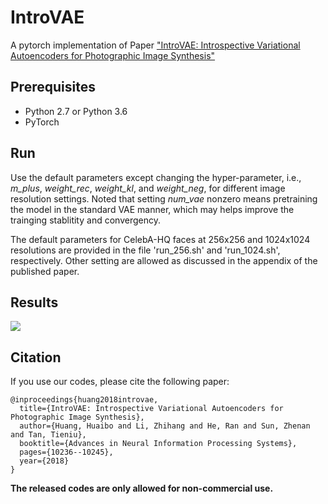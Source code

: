 # IntroVAE
A pytorch implementation of Paper ["IntroVAE: Introspective Variational Autoencoders for Photographic Image Synthesis"](http://papers.nips.cc/paper/7291-introvae-introspective-variational-autoencoders-for-photographic-image-synthesis)

## Prerequisites
* Python 2.7 or Python 3.6
* PyTorch

## Run

Use the default parameters except changing the hyper-parameter, i.e., *m_plus*, *weight_rec*, *weight_kl*, and *weight_neg*, for different image resolution settings. Noted that setting *num_vae* nonzero means pretraining the model in the standard VAE manner, which may helps improve the trainging stablitity and convergency. 

The default parameters for CelebA-HQ faces at 256x256 and 1024x1024 resolutions are provided in the file 'run_256.sh' and 'run_1024.sh', respectively. Other setting are allowed as discussed in the appendix of the published paper. 

## Results

![](https://github.com/hhb072/IntroVAE/blob/master/sample.jpg)

## Citation

If you use our codes, please cite the following paper:

 	@inproceedings{huang2018introvae,
	  title={IntroVAE: Introspective Variational Autoencoders for Photographic Image Synthesis},
	  author={Huang, Huaibo and Li, Zhihang and He, Ran and Sun, Zhenan and Tan, Tieniu},
	  booktitle={Advances in Neural Information Processing Systems},
	  pages={10236--10245},    
	  year={2018}
	}

**The released codes are only allowed for non-commercial use.**
